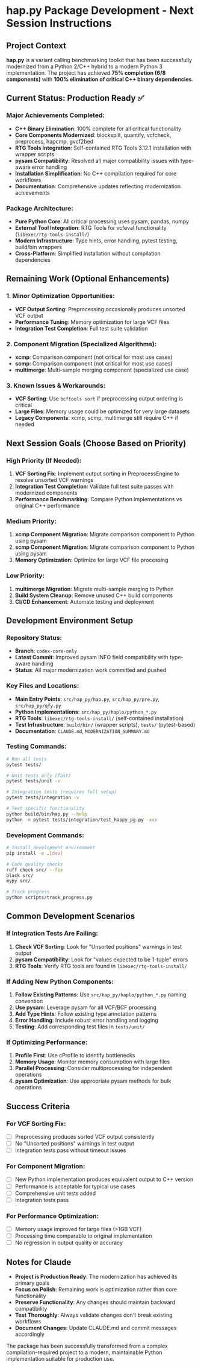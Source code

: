 # hap.py Package Development - Next Session Instructions

## Project Context

**hap.py** is a variant calling benchmarking toolkit that has been successfully modernized from a Python 2/C++ hybrid to a modern Python 3 implementation. The project has achieved **75% completion (6/8 components)** with **100% elimination of critical C++ binary dependencies**.

## Current Status: Production Ready ✅

### Major Achievements Completed:
- **C++ Binary Elimination**: 100% complete for all critical functionality
- **Core Components Modernized**: blocksplit, quantify, vcfcheck, preprocess, hapcmp, gvcf2bed
- **RTG Tools Integration**: Self-contained RTG Tools 3.12.1 installation with wrapper scripts
- **pysam Compatibility**: Resolved all major compatibility issues with type-aware error handling
- **Installation Simplification**: No C++ compilation required for core workflows
- **Documentation**: Comprehensive updates reflecting modernization achievements

### Package Architecture:
- **Pure Python Core**: All critical processing uses pysam, pandas, numpy
- **External Tool Integration**: RTG Tools for vcfeval functionality (`libexec/rtg-tools-install/`)
- **Modern Infrastructure**: Type hints, error handling, pytest testing, build/bin wrappers
- **Cross-Platform**: Simplified installation without compilation dependencies

## Remaining Work (Optional Enhancements)

### 1. Minor Optimization Opportunities:
- **VCF Output Sorting**: Preprocessing occasionally produces unsorted VCF output
- **Performance Tuning**: Memory optimization for large VCF files
- **Integration Test Completion**: Full test suite validation

### 2. Component Migration (Specialized Algorithms):
- **xcmp**: Comparison component (not critical for most use cases)
- **scmp**: Comparison component (not critical for most use cases)  
- **multimerge**: Multi-sample merging component (specialized use case)

### 3. Known Issues & Workarounds:
- **VCF Sorting**: Use `bcftools sort` if preprocessing output ordering is critical
- **Large Files**: Memory usage could be optimized for very large datasets
- **Legacy Components**: xcmp, scmp, multimerge still require C++ if needed

## Next Session Goals (Choose Based on Priority)

### High Priority (If Needed):
1. **VCF Sorting Fix**: Implement output sorting in PreprocessEngine to resolve unsorted VCF warnings
2. **Integration Test Completion**: Validate full test suite passes with modernized components
3. **Performance Benchmarking**: Compare Python implementations vs original C++ performance

### Medium Priority:
1. **xcmp Component Migration**: Migrate comparison component to Python using pysam
2. **scmp Component Migration**: Migrate comparison component to Python using pysam
3. **Memory Optimization**: Optimize for large VCF file processing

### Low Priority:
1. **multimerge Migration**: Migrate multi-sample merging to Python
2. **Build System Cleanup**: Remove unused C++ build components
3. **CI/CD Enhancement**: Automate testing and deployment

## Development Environment Setup

### Repository Status:
- **Branch**: `codex-core-only` 
- **Latest Commit**: Improved pysam INFO field compatibility with type-aware handling
- **Status**: All major modernization work committed and pushed

### Key Files and Locations:
- **Main Entry Points**: `src/hap_py/hap.py`, `src/hap_py/pre.py`, `src/hap_py/qfy.py`
- **Python Implementations**: `src/hap_py/haplo/python_*.py`
- **RTG Tools**: `libexec/rtg-tools-install/` (self-contained installation)
- **Test Infrastructure**: `build/bin/` (wrapper scripts), `tests/` (pytest-based)
- **Documentation**: `CLAUDE.md`, `MODERNIZATION_SUMMARY.md`

### Testing Commands:
```bash
# Run all tests
pytest tests/

# Unit tests only (fast)
pytest tests/unit -v

# Integration tests (requires full setup)
pytest tests/integration -v

# Test specific functionality
python build/bin/hap.py --help
python -m pytest tests/integration/test_happy_pg.py -xvs
```

### Development Commands:
```bash
# Install development environment
pip install -e .[dev]

# Code quality checks
ruff check src/ --fix
black src/
mypy src/

# Track progress
python scripts/track_progress.py
```

## Common Development Scenarios

### If Integration Tests Are Failing:
1. **Check VCF Sorting**: Look for "Unsorted positions" warnings in test output
2. **pysam Compatibility**: Look for "values expected to be 1-tuple" errors
3. **RTG Tools**: Verify RTG tools are found in `libexec/rtg-tools-install/`

### If Adding New Python Components:
1. **Follow Existing Patterns**: Use `src/hap_py/haplo/python_*.py` naming convention
2. **Use pysam**: Leverage pysam for all VCF/BCF processing
3. **Add Type Hints**: Follow existing type annotation patterns
4. **Error Handling**: Include robust error handling and logging
5. **Testing**: Add corresponding test files in `tests/unit/`

### If Optimizing Performance:
1. **Profile First**: Use cProfile to identify bottlenecks
2. **Memory Usage**: Monitor memory consumption with large files
3. **Parallel Processing**: Consider multiprocessing for independent operations
4. **pysam Optimization**: Use appropriate pysam methods for bulk operations

## Success Criteria

### For VCF Sorting Fix:
- [ ] Preprocessing produces sorted VCF output consistently
- [ ] No "Unsorted positions" warnings in test output
- [ ] Integration tests pass without timeout issues

### For Component Migration:
- [ ] New Python implementation produces equivalent output to C++ version
- [ ] Performance is acceptable for typical use cases
- [ ] Comprehensive unit tests added
- [ ] Integration tests pass

### For Performance Optimization:
- [ ] Memory usage improved for large files (>1GB VCF)
- [ ] Processing time comparable to original implementation
- [ ] No regression in output quality or accuracy

## Notes for Claude

- **Project is Production Ready**: The modernization has achieved its primary goals
- **Focus on Polish**: Remaining work is optimization rather than core functionality
- **Preserve Functionality**: Any changes should maintain backward compatibility
- **Test Thoroughly**: Always validate changes don't break existing workflows
- **Document Changes**: Update CLAUDE.md and commit messages accordingly

The package has been successfully transformed from a complex compilation-required project to a modern, maintainable Python implementation suitable for production use.